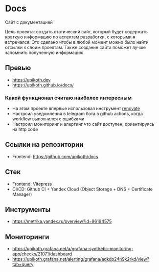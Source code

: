 # Docs

Сайт с документацией

Цель проекта: создать статический сайт, который будет содержать краткую информацию по аспектам разработки, с которыми я встречался. Это сделано чтобы в любой момент можно было найти отсылки к своим проектам. Также создание сайта поможет лучше запомнить полученную информацию.

## Превью

- https://upikoth.dev
- https://upikoth.github.io/docs/

### Какой функционал считаю наиболее интересным

- На этом проекте впервые использовал инструмент [renovate](/tools/renovate.md)
- Настроил уведомления в telegram бота в github actions, когда workflow выполнился с ошибками
- Настроил мониторинг и алертинг что сайт доступен, ориентируясь на http code

## Ссылки на репозитории

- Frontend: https://github.com/upikoth/docs

## Стек

+ Frontend: Vitepress
+ CI/CD: Github CI + Yandex Cloud (Object Storage + DNS + Certificate Manager)

## Инструменты

- https://metrika.yandex.ru/overview?id=96194575

## Мониторинги

- https://upikoth.grafana.net/a/grafana-synthetic-monitoring-app/checks/21071/dashboard
- https://upikoth.grafana.net/alerting/grafana/adkdp24n9k2rkd/view?tab=query
